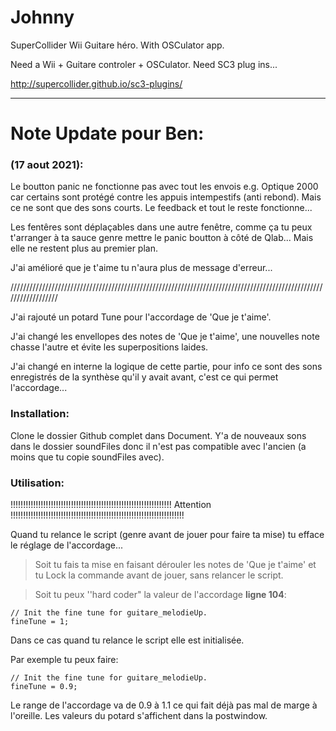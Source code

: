 # Johnny

SuperCollider Wii Guitare héro. 
With OSCulator app.

Need a Wii + Guitare controler + OSCulator.
Need SC3 plug ins...

http://supercollider.github.io/sc3-plugins/

---

# Note Update pour Ben:

### (17 aout 2021):

Le boutton panic ne fonctionne pas avec tout les envois e.g. Optique 2000 car certains sont protégé contre les appuis intempestifs (anti rebond). Mais ce ne sont que des sons courts. Le feedback et tout le reste fonctionne...



Les fentêres sont  déplaçables dans une autre fenêtre, comme ça tu peux t'arranger à ta sauce genre mettre le panic boutton à côté de Qlab... Mais elle ne restent plus au premier plan.



J'ai amélioré que je t'aime tu n'aura plus de message d'erreur...

//////////////////////////////////////////////////////////////////////////////////////////////////////////////////

J'ai rajouté un potard Tune pour l'accordage de 'Que je t'aime'.

J'ai changé les envellopes des notes de 'Que je t'aime', une nouvelles note chasse l'autre et évite les superpositions laides.

J'ai changé en interne la logique de cette partie, pour info ce sont des sons enregistrés de la synthèse qu'il y avait avant, c'est ce qui permet l'accordage...

### Installation:

Clone le dossier Github complet dans Document. Y'a de nouveaux sons dans le dossier soundFiles donc il n'est pas compatible avec l'ancien (a moins que tu copie soundFiles avec).

### Utilisation:

!!!!!!!!!!!!!!!!!!!!!!!!!!!!!!!!!!!!!!!!!!!!!!!!!!!!!!!!!!!!!!!! Attention !!!!!!!!!!!!!!!!!!!!!!!!!!!!!!!!!!!!!!!!!!!!!!!!!!!!!!!!!!!!!!!!!!!!!

Quand tu relance le script (genre avant de jouer pour faire ta mise) tu efface le réglage de l'accordage...

> Soit tu fais ta mise en faisant dérouler les notes de 'Que je t'aime' et tu Lock la commande avant de jouer, sans relancer le script.

> Soit tu peux ''hard coder" la valeur de l'accordage **ligne 104**:

```smalltalk
// Init the fine tune for guitare_melodieUp.
fineTune = 1;
```

Dans ce cas quand tu relance le script elle est initialisée.

Par exemple tu peux faire:

```smalltalk
// Init the fine tune for guitare_melodieUp.
fineTune = 0.9;
```

Le range de l'accordage va de 0.9 à 1.1 ce qui fait déjà pas mal de marge à l'oreille. Les valeurs du potard s'affichent dans la postwindow.
